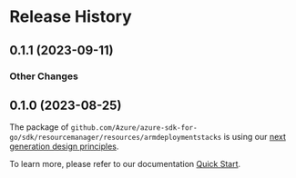 # Release History

## 0.1.1 (2023-09-11)
### Other Changes


## 0.1.0 (2023-08-25)

The package of `github.com/Azure/azure-sdk-for-go/sdk/resourcemanager/resources/armdeploymentstacks` is using our [next generation design principles](https://azure.github.io/azure-sdk/general_introduction.html).

To learn more, please refer to our documentation [Quick Start](https://aka.ms/azsdk/go/mgmt).